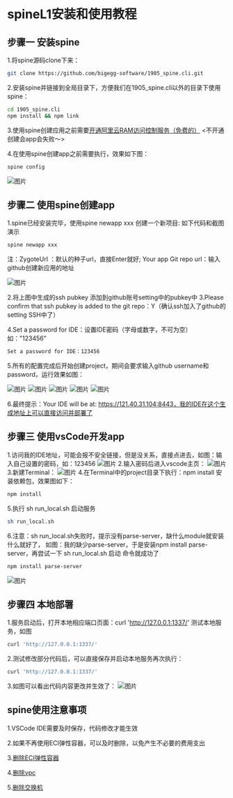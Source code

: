 # spineL1安装和使用教程
## 步骤一 安装spine
1.将spine源码clone下来：
```bash
git clone https://github.com/bigegg-software/1905_spine.cli.git
```
2.安装spine并链接到全局目录下，方便我们在1905_spine.cli以外的目录下使用spine：
```bash
cd 1905_spine.cli
npm install && npm link
```
3.使用spine创建应用之前需要[开通阿里云RAM访问控制服务（免费的）](https://ram.console.aliyun.com/) <不开通创建会app会失败～>

4.在使用spine创建app之前需要执行，效果如下图：
```bash
spine config
```
   ![图片](https://uploader.shimo.im/f/9TVv5Eufe1YkyaEF.png!thumbnail)

## 步骤二 使用spine创建app
1.spine已经安装完毕，使用spine newapp xxx 创建一个新项目: 如下代码和截图演示
```bash
spine newapp xxx
```
 注：ZygoteUrl ：默认的种子url，直接Enter就好;
     Your app Git repo url：输入github创建新应用的地址

   ![图片](https://uploader.shimo.im/f/jojYptMT91oRaF2f.png!thumbnail)

2.将上图中生成的ssh pubkey 添加到github账号setting中的pubkey中
3.Please confirm that ssh pubkey is added to the git repo：Y（确认ssh加入了github的setting SSH中了）

4.Set a password for IDE：设置IDE密码（字母或数字，不可为空）如："123456"
```bash
Set a password for IDE：123456
```
5.所有的配置完成后开始创建project，期间会要求输入github username和password，运行效果如图：

   ![图片](https://uploader.shimo.im/f/WaP1teK1gLgvRWjg.png!thumbnail)
   ![图片](https://uploader.shimo.im/f/BtOt8pLPLkwvvDA7.png!thumbnail)
   ![图片](https://uploader.shimo.im/f/WV2P8wfmoZMlZmoi.png!thumbnail)
   ![图片](https://uploader.shimo.im/f/cdwuzve2bFsulrvj.png!thumbnail)
   ![图片](https://uploader.shimo.im/f/SIef3SEKn6Qg2iZz.png!thumbnail)

6.最终提示：Your IDE will be at: https://121.40.31.104:8443，我的IDE在这个生成地址上可以直接访问并部署了
  
## 步骤三 使用vsCode开发app
1.访问我的IDE地址，可能会报不安全链接，但是没关系，直接点进去，如图：输入自己设置的密码，如：123456
   ![图片](https://uploader.shimo.im/f/jXSwRer1xgYJJS2F.png!thumbnail)
2.输入密码后进入vscode主页：
   ![图片](https://uploader.shimo.im/f/pOBOOh9Ejt0qSQMw.png!thumbnail)
3.新建Terminal：
   ![图片](https://uploader.shimo.im/f/7ldjlVZgrckJxWLc.png!thumbnail)
4.在Terminal中的project目录下执行：npm install 安装依赖包，效果图如下：
```bash
npm install
```
5.执行 sh run_local.sh 启动服务
```bash
sh run_local.sh
```
6.注意：sh run_local.sh失败时，提示没有parse-server，缺什么module就安装什么就好了，
   如图：我的缺少parse-server，于是安装npm install parse-server，再尝试一下 sh run_local.sh 启动
命令就成功了
```bash
npm install parse-server
```
   ![图片](https://uploader.shimo.im/f/VFXCTQpMhhQIHp2Y.png!thumbnail)

## 步骤四 本地部署
1.服务启动后，打开本地相应端口页面：curl 'http://127.0.0.1:1337/' 测试本地服务，如图
```bash
curl 'http://127.0.0.1:1337/'
```
2.测试修改部分代码后，可以直接保存并启动本地服务再次执行：
```bash
curl 'http://127.0.0.1:1337/'
```
3.如图可以看出代码内容更改并生效了：
  ![图片](https://uploader.shimo.im/f/pi39tpBIr00w4Wql.png!thumbnail)
## spine使用注意事项
1.VSCode IDE需要及时保存，代码修改才能生效

2.如果不再使用ECI弹性容器，可以及时删除，以免产生不必要的费用支出

3.[删除ECI弹性容器](https://eci.console.aliyun.com/#/)

4.[删除vpc](https://eci.console.aliyun.com/#/)

5.[删除交换机](https://vpc.console.aliyun.com/vpc/cn-hangzhou/switches)

